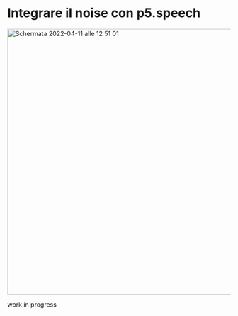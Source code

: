 # Integrare il noise con p5.speech

<img width="600" alt="Schermata 2022-04-11 alle 12 51 01" src="https://user-images.githubusercontent.com/79915170/162725243-682ad764-3359-49ec-955c-fdf6aef417bc.png">

work in progress
